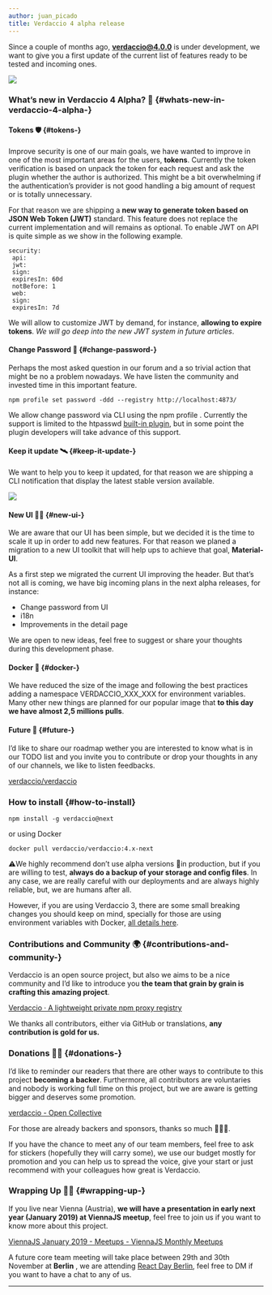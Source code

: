 ```yaml
---
author: juan_picado
title: Verdaccio 4 alpha release
---
```


Since a couple of months ago, **verdaccio@4.0.0** is under development, we want to give you a first update of the current list of features ready to be tested and incoming ones.

![](https://cdn-images-1.medium.com/max/1024/1*GK9U1wZmB0JUN2XGhu5LjA.png)

<!--truncate-->

### What’s new in Verdaccio 4 Alpha? 🐣 {#whats-new-in-verdaccio-4-alpha-}

#### Tokens 🛡 {#tokens-}

Improve security is one of our main goals, we have wanted to improve in one of the most important areas for the users, **tokens**. Currently the token verification is based on unpack the token for each request and ask the plugin whether the author is authorized. This might be a bit overwhelming if the authentication’s provider is not good handling a big amount of request or is totally unnecessary.

For that reason we are shipping a **new way to generate token based on JSON Web Token (JWT)** standard. This feature does not replace the current implementation and will remains as optional. To enable JWT on API is quite simple as we show in the following example.

```
security:
 api:
 jwt:
 sign:
 expiresIn: 60d
 notBefore: 1
 web:
 sign:
 expiresIn: 7d
```

We will allow to customize JWT by demand, for instance, **allowing to expire tokens**. _We will go deep into the new JWT system in future articles_.

<!--truncate-->

#### Change Password 🔐 {#change-password-}

Perhaps the most asked question in our forum and a so trivial action that might be no a problem nowadays. We have listen the community and invested time in this important feature.

```
npm profile set password -ddd --registry http://localhost:4873/
```

We allow change password via CLI using the npm profile . Currently the support is limited to the htpasswd [built-in plugin](https://github.com/verdaccio/verdaccio-htpasswd), but in some point the plugin developers will take advance of this support.

#### Keep it update 🛰 {#keep-it-update-}

We want to help you to keep it updated, for that reason we are shipping a CLI notification that display the latest stable version available.

![](https://cdn-images-1.medium.com/max/1024/1*Yw0NdQlZgm46s5cAgew1VQ.png)

#### New UI 💅🏻 {#new-ui-}

We are aware that our UI has been simple, but we decided it is the time to scale it up in order to add new features. For that reason we planed a migration to a new UI toolkit that will help ups to achieve that goal, **Material-UI**.

As a first step we migrated the current UI improving the header. But that’s not all is coming, we have big incoming plans in the next alpha releases, for instance:

- Change password from UI
- i18n
- Improvements in the detail page

We are open to new ideas, feel free to suggest or share your thoughts during this development phase.

#### Docker 🐳 {#docker-}

We have reduced the size of the image and following the best practices adding a namespace VERDACCIO_XXX_XXX for environment variables. Many other new things are planned for our popular image that **to this day we have almost 2,5 millions pulls**.

#### Future 🔮 {#future-}

I’d like to share our roadmap wether you are interested to know what is in our TODO list and you invite you to contribute or drop your thoughts in any of our channels, we like to listen feedbacks.

[verdaccio/verdaccio](https://github.com/verdaccio/verdaccio/projects/10)

### How to install {#how-to-install}

```
npm install -g verdaccio@next
```

or using Docker

```
docker pull verdaccio/verdaccio:4.x-next
```

⚠️We highly recommend don’t use alpha versions 🚧in production, but if you are willing to test, **always do a backup of your storage and config files**. In any case, we are really careful with our deployments and are always highly reliable, but, we are humans after all.

However, if you are using Verdaccio 3, there are some small breaking changes you should keep on mind, specially for those are using environment variables with Docker, [all details here](https://github.com/verdaccio/verdaccio/pull/924).

### Contributions and Community 🌍 {#contributions-and-community-}

Verdaccio is an open source project, but also we aims to be a nice community and I’d like to introduce you **the team that grain by grain is crafting this amazing project**.

[Verdaccio · A lightweight private npm proxy registry](https://verdaccio.org/en/team)

We thanks all contributors, either via GitHub or translations, **any contribution is gold for us.**

### Donations 👍🏻 {#donations-}

I’d like to reminder our readers that there are other ways to contribute to this project **becoming a backer**. Furthermore, all contributors are voluntaries and nobody is working full time on this project, but we are aware is getting bigger and deserves some promotion.

[verdaccio - Open Collective](https://opencollective.com/verdaccio)

For those are already backers and sponsors, thanks so much 👏👏👏.

If you have the chance to meet any of our team members, feel free to ask for stickers (hopefully they will carry some), we use our budget mostly for promotion and you can help us to spread the voice, give your start or just recommend with your colleagues how great is Verdaccio.

### Wrapping Up 👋🏼 {#wrapping-up-}

If you live near Vienna (Austria), **we will have a presentation in early next year (January 2019) at ViennaJS meetup**, feel free to join us if you want to know more about this project.

[ViennaJS January 2019 - Meetups - ViennaJS Monthly Meetups](https://viennajs.org/en/meetup/2019-01)

A future core team meeting will take place between 29th and 30th November at **Berlin** , we are attending [React Day Berlin](https://reactday.berlin/), feel free to DM if you want to have a chat to any of us.

---
